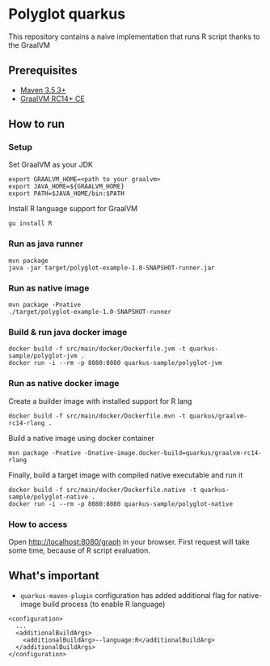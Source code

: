 # Polyglot quarkus

This repository contains a naive implementation that runs R script thanks to the GraalVM

## Prerequisites

* [Maven 3.5.3+](https://maven.apache.org/install.html)
* [GraalVM RC14+ CE](https://github.com/oracle/graal/releases)

## How to run

### Setup
Set GraalVM as your JDK
```
export GRAALVM_HOME=<path to your graalvm>
export JAVA_HOME=${GRAALVM_HOME}
export PATH=$JAVA_HOME/bin:$PATH
```
Install R language support for GraalVM
```
gu install R
```

### Run as java runner
```
mvn package
java -jar target/polyglot-example-1.0-SNAPSHOT-runner.jar
```

### Run as native image
```
mvn package -Pnative
./target/polyglot-example-1.0-SNAPSHOT-runner
```

### Build & run java docker image
```
docker build -f src/main/docker/Dockerfile.jvm -t quarkus-sample/polyglot-jvm .
docker run -i --rm -p 8080:8080 quarkus-sample/polyglot-jvm
```

### Run as native docker image
Create a builder image with installed support for R lang
```
docker build -f src/main/docker/Dockerfile.mvn -t quarkus/graalvm-rc14-rlang .
```

Build a native image using docker container

```
mvn package -Pnative -Dnative-image.docker-build=quarkus/graalvm-rc14-rlang
```

Finally, build a target image with compiled native executable and run it
```
docker build -f src/main/docker/Dockerfile.native -t quarkus-sample/polyglot-native .
docker run -i --rm -p 8080:8080 quarkus-sample/polyglot-native
```

### How to access
Open [http://localhost:8080/graph](http://localhost:8080/graph) in your browser. 
First request will take some time, because of R script evaluation.

## What's important
* `quarkus-maven-plugin` configuration has added additional flag for native-image build process (to enable R language)
```
<configuration>
  ...
  <additionalBuildArgs>
    <additionalBuildArg>--language:R</additionalBuildArg>
  </additionalBuildArgs>
</configuration>
```